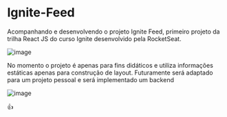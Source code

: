 # Ignite-Feed

Acompanhando e desenvolvendo o projeto Ignite Feed, primeiro projeto da trilha React JS do curso Ignite desenvolvido pela RocketSeat.

![image](https://user-images.githubusercontent.com/100532696/210188827-269e4ec9-2dfc-403b-ac9e-9e686baa59b6.png)

No momento o projeto é apenas para fins didáticos e utiliza informações estáticas apenas para construção de layout. Futuramente será adaptado para um projeto pessoal e será implementado um backend

![image](https://user-images.githubusercontent.com/100532696/210188832-209f2707-b091-4557-aa4d-9f9ebfc76970.png)

👍
